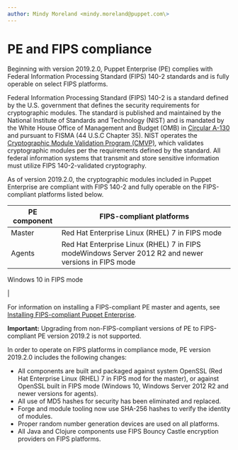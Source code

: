 ```yaml
---
author: Mindy Moreland <mindy.moreland@puppet.com\>
---
```


# PE and FIPS compliance

Beginning with version 2019.2.0, Puppet Enterprise \(PE\) complies with Federal Information Processing Standard \(FIPS\) 140-2 standards and is fully operable on select FIPS platforms.

Federal Information Processing Standard \(FIPS\) 140-2 is a standard defined by the U.S. government that defines the security requirements for cryptographic modules. The standard is published and maintained by the National Institute of Standards and Technology \(NIST\) and is mandated by the White House Office of Management and Budget \(OMB\) in [Circular A-130](https://www.whitehouse.gov/sites/whitehouse.gov/files/omb/circulars/A130/a130revised.pdf) and pursuant to FISMA \(44 U.S.C Chapter 35\). NIST operates the [Cryptographic Module Validation Program \(CMVP\)](https://csrc.nist.gov/Projects/Cryptographic-Module-Validation-Program), which validates cryptographic modules per the requirements defined by the standard. All federal information systems that transmit and store sensitive information must utilize FIPS 140-2-validated cryptography.

As of version 2019.2.0, the cryptographic modules included in Puppet Enterprise are compliant with FIPS 140-2 and fully operable on the FIPS-compliant platforms listed below.

|PE component|FIPS-compliant platforms|
|------------|------------------------|
|Master|Red Hat Enterprise Linux \(RHEL\) 7 in FIPS mode|
|Agents|Red Hat Enterprise Linux \(RHEL\) 7 in FIPS modeWindows Server 2012 R2 and newer versions in FIPS mode

Windows 10 in FIPS mode

|

For information on installing a FIPS-compliant PE master and agents, see [Installing FIPS-compliant Puppet Enterprise](installing_fips_pe.md).

**Important:** Upgrading from non-FIPS-compliant versions of PE to FIPS-compliant PE version 2019.2 is not supported.

In order to operate on FIPS platforms in compliance mode, PE version 2019.2.0 includes the following changes:

-   All components are built and packaged against system OpenSSL \(Red Hat Enterprise Linux \(RHEL\) 7 in FIPS mod for the master\), or against OpenSSL built in FIPS mode \(Windows 10, Windows Server 2012 R2 and newer versions for agents\).
-   All use of MD5 hashes for security has been eliminated and replaced.
-   Forge and module tooling now use SHA-256 hashes to verify the identity of modules.
-   Proper random number generation devices are used on all platforms.
-   All Java and Clojure components use FIPS Bouncy Castle encryption providers on FIPS platforms.

